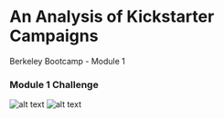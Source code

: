 # An Analysis of Kickstarter Campaigns

Berkeley Bootcamp - Module 1



### Module 1 Challenge


![alt text](https://imgur.com/a/BO7Dhmm)
![alt text](http://url/to/img.png)


